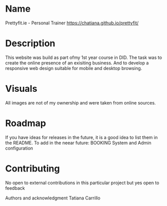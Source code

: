 # Name
Prettyfit.ie - Personal Trainer 
https://chatiana.github.io/prettyfit/

# Description
This website was build as part ofmy 1st year course in DID.
The task was to create the online presence of an exisiting business.
And to develop a responsive web design suitable for mobile and desktop browsing.

# Visuals
All images are not of my ownership and were taken from online sources.

# Roadmap
If you have ideas for releases in the future, it is a good idea to list them in the README.
To add in the neear future: BOOKING System and Admin configuration

# Contributing
No open to external contributions in this particular project but yes open to feedback

Authors and acknowledgment
Tatiana Carrillo
